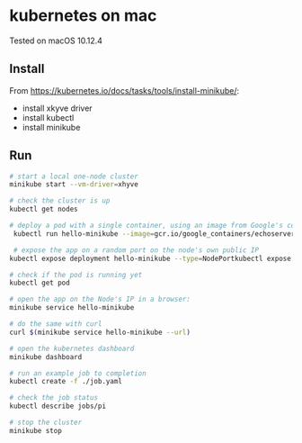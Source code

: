 # kubernetes on mac

Tested on macOS 10.12.4

## Install

From https://kubernetes.io/docs/tasks/tools/install-minikube/:

* install xkyve driver
* install kubectl
* install minikube

## Run

```bash
# start a local one-node cluster
minikube start --vm-driver=xhyve

# check the cluster is up
kubectl get nodes

# deploy a pod with a single container, using an image from Google's container registry
 kubectl run hello-minikube --image=gcr.io/google_containers/echoserver:1.4 --port=8080

 # expose the app on a random port on the node's own public IP
kubectl expose deployment hello-minikube --type=NodePortkubectl expose deployment hello-minikube --type=NodePort

# check if the pod is running yet
kubectl get pod

# open the app on the Node's IP in a browser:
minikube service hello-minikube

# do the same with curl
curl $(minikube service hello-minikube --url)

# open the kubernetes dashboard
minikube dashboard

# run an example job to completion
kubectl create -f ./job.yaml

# check the job status
kubectl describe jobs/pi

# stop the cluster
minikube stop
```
